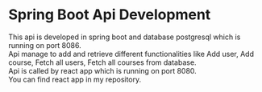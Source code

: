 # Spring Boot Api Development
This api is developed in spring boot and database postgresql which is running on port 8086.<br />
Api manage to add and retrieve different functionalities like Add user, Add course, Fetch all users, Fetch all courses from database.<br />
Api is called by react app which is running on port 8080.<br />
You can find react app in my repository.
